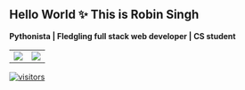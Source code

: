 ## Hello World ✨ This is Robin Singh
**Pythonista | Fledgling full stack web developer |  CS student**


<table><tr><td><img src="https://github-readme-stats.vercel.app/api/top-langs/?username=robin025&layout=compact"/></td><td><img src="https://github-readme-streak-stats.herokuapp.com/?user=robin025"/></td></tr></table>

[![visitors](https://visitor-badge.laobi.icu/badge?page_id=robin025.robin025)](https://github.com/robin025)
